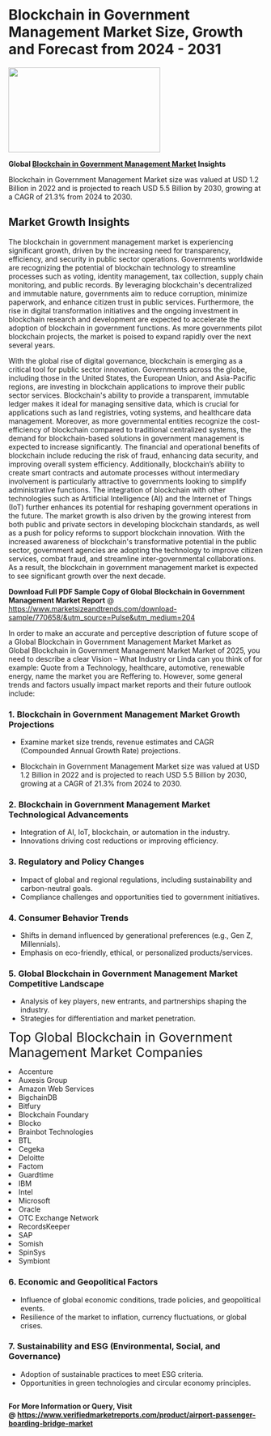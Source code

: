 <H1>Blockchain in Government Management Market Size, Growth and Forecast from 2024 - 2031</H1><img class="aligncenter size-medium wp-image-584254" src="https://thirdeyenews.in/wp-content/uploads/2024/09/Global-Market-Research-300x168.jpeg" alt="" width="300" height="168" /><p><strong>Global&nbsp;<a href="https://www.marketsizeandtrends.com/download-sample/770658/&amp;utm_source=Pulse&amp;utm_medium=204">Blockchain in Government Management Market</a> Insights</strong></p><p>Blockchain in Government Management Market size was valued at USD 1.2 Billion in 2022 and is projected to reach USD 5.5 Billion by 2030, growing at a CAGR of 21.3% from 2024 to 2030.</p><p><h2>Market Growth Insights</h2> <p>The blockchain in government management market is experiencing significant growth, driven by the increasing need for transparency, efficiency, and security in public sector operations. Governments worldwide are recognizing the potential of blockchain technology to streamline processes such as voting, identity management, tax collection, supply chain monitoring, and public records. By leveraging blockchain's decentralized and immutable nature, governments aim to reduce corruption, minimize paperwork, and enhance citizen trust in public services. Furthermore, the rise in digital transformation initiatives and the ongoing investment in blockchain research and development are expected to accelerate the adoption of blockchain in government functions. As more governments pilot blockchain projects, the market is poised to expand rapidly over the next several years. </p> <p>With the global rise of digital governance, blockchain is emerging as a critical tool for public sector innovation. Governments across the globe, including those in the United States, the European Union, and Asia-Pacific regions, are investing in blockchain applications to improve their public sector services. Blockchain's ability to provide a transparent, immutable ledger makes it ideal for managing sensitive data, which is crucial for applications such as land registries, voting systems, and healthcare data management. Moreover, as more governmental entities recognize the cost-efficiency of blockchain compared to traditional centralized systems, the demand for blockchain-based solutions in government management is expected to increase significantly. The financial and operational benefits of blockchain include reducing the risk of fraud, enhancing data security, and improving overall system efficiency. Additionally, blockchain’s ability to create smart contracts and automate processes without intermediary involvement is particularly attractive to governments looking to simplify administrative functions. The integration of blockchain with other technologies such as Artificial Intelligence (AI) and the Internet of Things (IoT) further enhances its potential for reshaping government operations in the future. The market growth is also driven by the growing interest from both public and private sectors in developing blockchain standards, as well as a push for policy reforms to support blockchain innovation. With the increased awareness of blockchain's transformative potential in the public sector, government agencies are adopting the technology to improve citizen services, combat fraud, and streamline inter-governmental collaborations. As a result, the blockchain in government management market is expected to see significant growth over the next decade. </p><p><span class=""><strong>Download Full PDF Sample Copy of Global Blockchain in Government Management Market Report</strong> @ <a href="https://www.marketsizeandtrends.com/download-sample/770658/&amp;utm_source=Pulse&amp;utm_medium=204" target="_blank">https://www.marketsizeandtrends.com/download-sample/770658/&amp;utm_source=Pulse&amp;utm_medium=204</a></span></p><p>In order to make an accurate and perceptive description of future scope of a Global&nbsp;Blockchain in Government Management Market Market as Global&nbsp;Blockchain in Government Management Market Market of 2025, you need to describe a clear Vision &ndash; What Industry or Linda can you think of for example: Quote from a Technology, healthcare, automotive, renewable energy, name the market you are Reffering to. However, some general trends and factors usually impact market reports and their future outlook include:</p><h3>1.&nbsp;<strong>Blockchain in Government Management Market Growth Projections</strong></h3><ul><li>Examine market size trends, revenue estimates and CAGR (Compounded Annual Growth Rate) projections.</li><li><p>Blockchain in Government Management Market size was valued at USD 1.2 Billion in 2022 and is projected to reach USD 5.5 Billion by 2030, growing at a CAGR of 21.3% from 2024 to 2030.</p></li></ul><h3>2.&nbsp;<strong>Blockchain in Government Management Market Technological Advancements</strong></h3><ul><li>Integration of AI, IoT, blockchain, or automation in the industry.</li><li>Innovations driving cost reductions or improving efficiency.</li></ul><h3>3.&nbsp;<strong>Regulatory and Policy Changes</strong></h3><ul><li>Impact of global and regional regulations, including sustainability and carbon-neutral goals.</li><li>Compliance challenges and opportunities tied to government initiatives.</li></ul><h3>4.&nbsp;<strong>Consumer Behavior Trends</strong></h3><ul><li>Shifts in demand influenced by generational preferences (e.g., Gen Z, Millennials).</li><li>Emphasis on eco-friendly, ethical, or personalized products/services.</li></ul><h3>5.&nbsp;<strong>Global Blockchain in Government Management Market Competitive Landscape</strong></h3><ul><li>Analysis of key players, new entrants, and partnerships shaping the industry.</li><li>Strategies for differentiation and market penetration.</li></ul><p data-pm-slice="1 1 []"><span style="color: inherit; font-family: inherit; font-size: 25px;">Top Global Blockchain in Government Management Market Companies</span></p><div class="" data-test-id=""><p><li>Accenture</li><li> Auxesis Group</li><li> Amazon Web Services</li><li> BigchainDB</li><li> Bitfury</li><li> Blockchain Foundary</li><li> Blocko</li><li> Brainbot Technologies</li><li> BTL</li><li> Cegeka</li><li> Deloitte</li><li> Factom</li><li> Guardtime</li><li> IBM</li><li> Intel</li><li> Microsoft</li><li> Oracle</li><li> OTC Exchange Network</li><li> RecordsKeeper</li><li> SAP</li><li> Somish</li><li> SpinSys</li><li> Symbiont</li></p></div><h3>6.&nbsp;<strong>Economic and Geopolitical Factors</strong></h3><ul><li>Influence of global economic conditions, trade policies, and geopolitical events.</li><li>Resilience of the market to inflation, currency fluctuations, or global crises.</li></ul><h3>7.&nbsp;<strong>Sustainability and ESG (Environmental, Social, and Governance)</strong></h3><ul><li>Adoption of sustainable practices to meet ESG criteria.</li><li>Opportunities in green technologies and circular economy principles.</li></ul><h2><strong style="font-size: 14px;">For More Information or Query, Visit @&nbsp;</strong><a style="background-color: #ffffff; font-size: 14px;" href="https://www.marketsizeandtrends.com/report/blockchain-in-government-management-market/" target="_blank">https://www.verifiedmarketreports.com/product/airport-passenger-boarding-bridge-market</a></h2>
